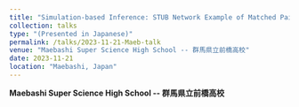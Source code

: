 ```yaml
---
title: "Simulation-based Inference: STUB Network Example of Matched Pairs"
collection: talks
type: "(Presented in Japanese)"
permalink: /talks/2023-11-21-Maeb-talk
venue: "Maebashi Super Science High School -- 群馬県立前橋高校"
date: 2023-11-21
location: "Maebashi, Japan"
---
```

<style>
  hr {
    height: 2px;
    background-color: #E5E4E2;
    border: none;
  }

  .no-italics {
      font-style: normal;   
  }
</style>

<b>
Maebashi Super Science High School -- 群馬県立前橋高校
</b>
